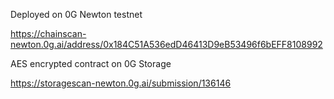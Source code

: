 Deployed on 0G Newton testnet

https://chainscan-newton.0g.ai/address/0x184C51A536edD46413D9eB53496f6bEFF8108992

AES encrypted contract on 0G Storage

https://storagescan-newton.0g.ai/submission/136146
